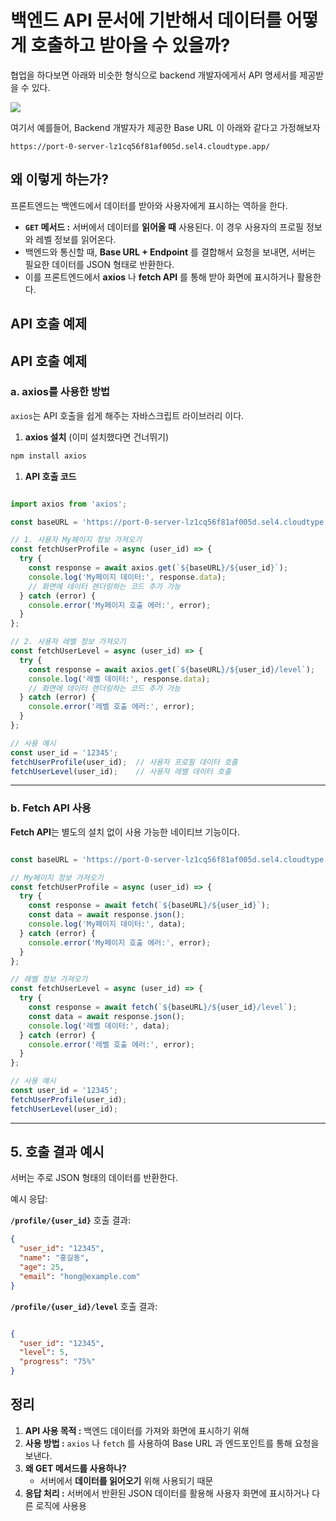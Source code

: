 백엔드 API 문서에 기반해서 데이터를 어떻게 호출하고 받아올 수 있을까?
===

협업을 하다보면 아래와 비슷한 형식으로 backend 개발자에게서 API 명세서를 제공받을 수 있다.


![](https://private-user-images.githubusercontent.com/167315197/396775161-4cdd3441-ab56-4cf2-a321-a03a7f0fd300.png?jwt=eyJhbGciOiJIUzI1NiIsInR5cCI6IkpXVCJ9.eyJpc3MiOiJnaXRodWIuY29tIiwiYXVkIjoicmF3LmdpdGh1YnVzZXJjb250ZW50LmNvbSIsImtleSI6ImtleTUiLCJleHAiOjE3MzQ1MDEwMTUsIm5iZiI6MTczNDUwMDcxNSwicGF0aCI6Ii8xNjczMTUxOTcvMzk2Nzc1MTYxLTRjZGQzNDQxLWFiNTYtNGNmMi1hMzIxLWEwM2E3ZjBmZDMwMC5wbmc_WC1BbXotQWxnb3JpdGhtPUFXUzQtSE1BQy1TSEEyNTYmWC1BbXotQ3JlZGVudGlhbD1BS0lBVkNPRFlMU0E1M1BRSzRaQSUyRjIwMjQxMjE4JTJGdXMtZWFzdC0xJTJGczMlMkZhd3M0X3JlcXVlc3QmWC1BbXotRGF0ZT0yMDI0MTIxOFQwNTQ1MTVaJlgtQW16LUV4cGlyZXM9MzAwJlgtQW16LVNpZ25hdHVyZT1hZWVmNDlkMzA5OGIyMjBmZGNjODEzOTJiOWQ2ZTM1MmZlODYwMDY5ZjM3NTQxYThjODg3NGUzMDZmNjM0NDBiJlgtQW16LVNpZ25lZEhlYWRlcnM9aG9zdCJ9.7WgWt8vEyropuaXn1Gs51-gbLuo4PcEznxiMnWl1CF4)

여기서 예를들어, Backend 개발자가 제공한 Base URL 이 아래와 같다고 가정해보자

```arduino
https://port-0-server-lz1cq56f81af005d.sel4.cloudtype.app/
```

## 왜 이렇게 하는가?
프론트엔드는 백엔드에서 데이터를 받아와 사용자에게 표시하는 역하을 한다.
- **`GET` 메서드 :** 서버에서 데이터를 **읽어올 때** 사용된다. 이 경우 사용자의 프로필 정보와 레벨 정보를 읽어온다.
- 백엔드와 통신할 때, **Base URL + Endpoint** 를 결합해서 요청을 보내면, 서버는 필요한 데이터를 JSON 형태로 반환한다.
- 이를 프론트엔드에서 **axios** 나 **fetch API** 를 통해 받아 화면에 표시하거나 활용한다.

## API 호출 예제
## **API 호출 예제**

### **a. axios를 사용한 방법**

`axios`는 API 호출을 쉽게 해주는 자바스크립트 라이브러리 이다.

1. **axios 설치** (이미 설치했다면 건너뛰기)

```bash
npm install axios
```

1. **API 호출 코드**

```jsx

import axios from 'axios';

const baseURL = 'https://port-0-server-lz1cq56f81af005d.sel4.cloudtype.app/profile';

// 1. 사용자 My페이지 정보 가져오기
const fetchUserProfile = async (user_id) => {
  try {
    const response = await axios.get(`${baseURL}/${user_id}`);
    console.log('My페이지 데이터:', response.data);
    // 화면에 데이터 렌더링하는 코드 추가 가능
  } catch (error) {
    console.error('My페이지 호출 에러:', error);
  }
};

// 2. 사용자 레벨 정보 가져오기
const fetchUserLevel = async (user_id) => {
  try {
    const response = await axios.get(`${baseURL}/${user_id}/level`);
    console.log('레벨 데이터:', response.data);
    // 화면에 데이터 렌더링하는 코드 추가 가능
  } catch (error) {
    console.error('레벨 호출 에러:', error);
  }
};

// 사용 예시
const user_id = '12345';
fetchUserProfile(user_id);  // 사용자 프로필 데이터 호출
fetchUserLevel(user_id);    // 사용자 레벨 데이터 호출

```

---

### **b. Fetch API 사용**

**Fetch API**는 별도의 설치 없이 사용 가능한 네이티브 기능이다.

```jsx

const baseURL = 'https://port-0-server-lz1cq56f81af005d.sel4.cloudtype.app/profile';

// My페이지 정보 가져오기
const fetchUserProfile = async (user_id) => {
  try {
    const response = await fetch(`${baseURL}/${user_id}`);
    const data = await response.json();
    console.log('My페이지 데이터:', data);
  } catch (error) {
    console.error('My페이지 호출 에러:', error);
  }
};

// 레벨 정보 가져오기
const fetchUserLevel = async (user_id) => {
  try {
    const response = await fetch(`${baseURL}/${user_id}/level`);
    const data = await response.json();
    console.log('레벨 데이터:', data);
  } catch (error) {
    console.error('레벨 호출 에러:', error);
  }
};

// 사용 예시
const user_id = '12345';
fetchUserProfile(user_id);
fetchUserLevel(user_id);

```

---

## **5. 호출 결과 예시**

서버는 주로 JSON 형태의 데이터를 반환한다.

예시 응답:

**`/profile/{user_id}`** 호출 결과:

```json
{
  "user_id": "12345",
  "name": "홍길동",
  "age": 25,
  "email": "hong@example.com"
}

```

**`/profile/{user_id}/level`** 호출 결과:

```json

{
  "user_id": "12345",
  "level": 5,
  "progress": "75%"
}

```

## 정리
1. **API 사용 목적 :** 백엔드 데이터를 가져와 화면에 표시하기 위해
2. **사용 방법 :** `axios` 나 `fetch` 를 사용하여 Base URL 과 엔드포인트를 통해 요청을 보낸다.
3. **왜 GET 메서드를 사용하나?**
    - 서버에서 **데이터를 읽어오기** 위해 사용되기 때문
4. **응답 처리 :** 서버에서 반환된 JSON 데이터를 활용해 사용자 화면에 표시하거나 다른 로직에 사용용